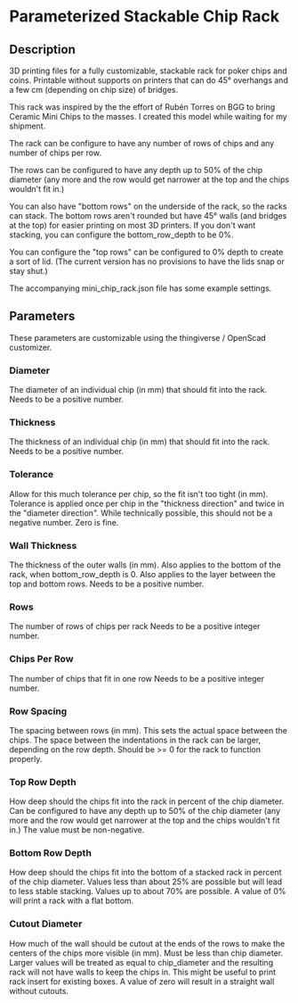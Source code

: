 # Parameterized Stackable Chip Rack

## Description

3D printing files for a fully customizable, stackable rack for poker chips and coins.
Printable without supports on printers that can do 45° overhangs and a few cm (depending on chip size) of bridges.

This rack was inspired by the the effort of Rubén Torres on BGG to bring Ceramic Mini Chips to the masses.
I created this model while waiting for my shipment.

The rack can be configure to have any number of rows of chips and any number of chips per row.

The rows can be configured to have any depth up to 50% of the chip diameter (any more and the row would get narrower at the top and the chips wouldn't fit in.)

You can also have "bottom rows" on the underside of the rack, so the racks can stack.
The bottom rows aren't rounded but have 45° walls (and bridges at the top) for easier printing on most 3D printers.
If you don't want stacking, you can configure the bottom_row_depth to be 0%.

You can configure the "top rows" can be configured to 0% depth to create a sort of lid.
(The current version has no provisions to have the lids snap or stay shut.)

The accompanying mini_chip_rack.json file has some example settings.

## Parameters

These parameters are customizable using the thingiverse / OpenScad customizer. 

### Diameter 
The diameter of an individual chip (in mm) that should fit into the rack.
Needs to be a positive number.

### Thickness
The thickness of an individual chip (in mm) that should fit into the rack.
Needs to be a positive number.

### Tolerance
Allow for this much tolerance per chip, so the fit isn't too tight (in mm).
Tolerance is applied once per chip in the "thickness direction" and twice in the "diameter direction".
While technically possible, this should not be a negative number. Zero is fine.

### Wall Thickness
The thickness of the outer walls (in mm).
Also applies to the bottom of the rack, when bottom_row_depth is 0.
Also applies to the layer between the top and bottom rows.
Needs to be a positive number.

### Rows
The number of rows of chips per rack
Needs to be a positive integer number.

### Chips Per Row
The number of chips that fit in one row
Needs to be a positive integer number.

### Row Spacing
The spacing between rows (in mm). This sets the actual space between the chips.
The space between the indentations in the rack can be larger, depending on the row depth.
Should be >= 0 for the rack to function properly.

### Top Row Depth
How deep should the chips fit into the rack in percent of the chip diameter.
Can be configured to have any depth up to 50% of the chip diameter (any more and the row would get narrower at the top and the chips wouldn't fit in.)
The value must be non-negative.

### Bottom Row Depth
How deep should the chips fit into the bottom of a stacked rack in percent of the chip diameter.
Values less than about 25% are possible but will lead to less stable stacking.
Values up to about 70% are possible.
A value of 0% will print a rack with a flat bottom.

### Cutout Diameter
How much of the wall should be cutout at the ends of the rows to make the centers of the chips more visible (in mm).
Must be less than chip diameter. 
Larger values will be treated as equal to chip_diameter and the resulting rack will not have walls to keep the chips in.
This might be useful to print rack insert for existing boxes.
A value of zero will result in a straight wall without cutouts.